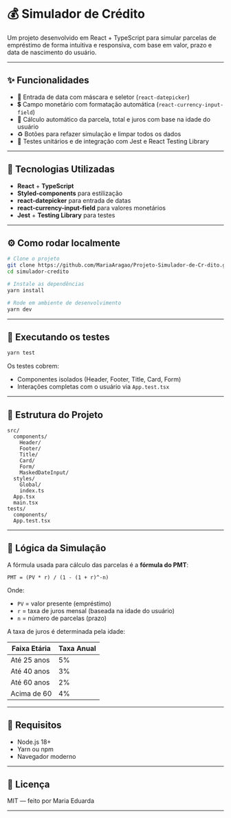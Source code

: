 # 💰 Simulador de Crédito

Um projeto desenvolvido em React + TypeScript para simular parcelas de empréstimo de forma intuitiva e responsiva, com base em valor, prazo e data de nascimento do usuário.

---

## ✨ Funcionalidades

- 📅 Entrada de data com máscara e seletor (`react-datepicker`)
- 💲 Campo monetário com formatação automática (`react-currency-input-field`)
- 🧠 Cálculo automático da parcela, total e juros com base na idade do usuário
- ♻️ Botões para refazer simulação e limpar todos os dados
- 🧪 Testes unitários e de integração com Jest e React Testing Library

---


## 🚀 Tecnologias Utilizadas

- **React** + **TypeScript**
- **Styled-components** para estilização
- **react-datepicker** para entrada de datas
- **react-currency-input-field** para valores monetários
- **Jest** + **Testing Library** para testes

---

## ⚙️ Como rodar localmente

```bash
# Clone o projeto
git clone https://github.com/MariaAragao/Projeto-Simulador-de-Cr-dito.git
cd simulador-credito

# Instale as dependências
yarn install

# Rode em ambiente de desenvolvimento
yarn dev
```

---

## 🧪 Executando os testes

```bash
yarn test
```

Os testes cobrem:
- Componentes isolados (Header, Footer, Title, Card, Form)
- Interações completas com o usuário via `App.test.tsx`

---

## 📁 Estrutura do Projeto

```
src/
  components/
    Header/
    Footer/
    Title/
    Card/
    Form/
    MaskedDateInput/
  styles/
    Global/
    index.ts
  App.tsx
  main.tsx
tests/
  components/
  App.test.tsx
```

---

## 🧠 Lógica da Simulação

A fórmula usada para cálculo das parcelas é a **fórmula do PMT**:

```
PMT = (PV * r) / (1 - (1 + r)^-n)
```

Onde:
- `PV` = valor presente (empréstimo)
- `r` = taxa de juros mensal (baseada na idade do usuário)
- `n` = número de parcelas (prazo)

A taxa de juros é determinada pela idade:

| Faixa Etária | Taxa Anual |
|--------------|-------------|
| Até 25 anos  | 5%          |
| Até 40 anos  | 3%          |
| Até 60 anos  | 2%          |
| Acima de 60  | 4%          |

---

## 📌 Requisitos

- Node.js 18+
- Yarn ou npm
- Navegador moderno

---

## 📄 Licença

MIT — feito por Maria Eduarda

---
